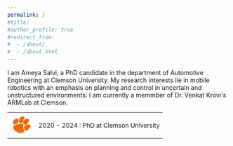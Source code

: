 ```yaml
---
permalink: /
#title: 
#author_profile: true
#redirect_from: 
#  - /about/
#  - /about.html
---
```



I am Ameya Salvi, a PhD candidate in the department of Automotive Engineering at Clemson University. My research interests lie in mobile robotics with an emphasis on planning and control in uncertain and unstructured environments. I am currently a memmber of Dr. Venkat Krovi's ARMLab at Clemson. 

<style>
table {
    border-collapse: collapse;
}
table, th, td {
   border: none;
}
blockquote {
    border-left: none;
    padding-left: 10px;
}
</style>

|                                                    |                                         |
| :------------------------------------------------- | :-------------------------------------- | 
| <img src="images/Paw_RGB__Orange.jpg" width="50"/> | 2020 - 2024 : PhD at Clemson University |     

